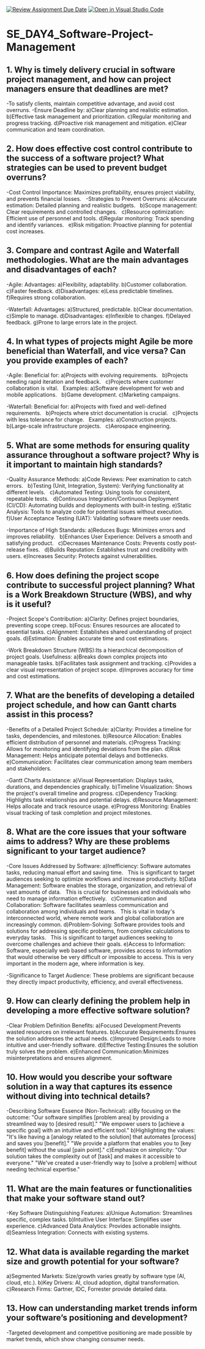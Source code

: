 [![Review Assignment Due Date](https://classroom.github.com/assets/deadline-readme-button-22041afd0340ce965d47ae6ef1cefeee28c7c493a6346c4f15d667ab976d596c.svg)](https://classroom.github.com/a/9pw6JKcu)
[![Open in Visual Studio Code](https://classroom.github.com/assets/open-in-vscode-2e0aaae1b6195c2367325f4f02e2d04e9abb55f0b24a779b69b11b9e10269abc.svg)](https://classroom.github.com/online_ide?assignment_repo_id=18652271&assignment_repo_type=AssignmentRepo)
# SE_DAY4_Software-Project-Management
## 1. Why is timely delivery crucial in software project management, and how can project managers ensure that deadlines are met?
-To satisfy clients, maintain competitive advantage, and avoid cost overruns.
-Ensure Deadline by:
a)Clear planning and realistic estimation.
b)Effective task management and prioritization.
c)Regular monitoring and progress tracking.
d)Proactive risk management and mitigation.
e)Clear communication and team coordination.


## 2. How does effective cost control contribute to the success of a software project? What strategies can be used to prevent budget overruns?
-Cost Control Importance:
Maximizes profitability, ensures project viability, and prevents financial losses.   
-Strategies to Prevent Overruns:
a)Accurate estimation: Detailed planning and realistic budgets.   
b)Scope management: Clear requirements and controlled changes.   
c)Resource optimization: Efficient use of personnel and tools.
d)Regular monitoring: Track spending and identify variances.   
e)Risk mitigation: Proactive planning for potential cost increases.


## 3. Compare and contrast Agile and Waterfall methodologies. What are the main advantages and disadvantages of each?
-Agile:
Advantages:
a)Flexibility, adaptability.
b)Customer collaboration.
c)Faster feedback.
d)Disadvantages:
e)Less predictable timelines.
f)Requires strong collaboration.

-Waterfall:
Advantages:
a)Structured, predictable.
b)Clear documentation.
c)Simple to manage.
d)Disadvantages:
e)Inflexible to changes.
f)Delayed feedback.
g)Prone to large errors late in the project.


## 4. In what types of projects might Agile be more beneficial than Waterfall, and vice versa? Can you provide examples of each?
-Agile:
Beneficial for:
a)Projects with evolving requirements.   
b)Projects needing rapid iteration and feedback.   
c)Projects where customer collaboration is vital.   
Examples:
a)Software development for web and mobile applications.   
b)Game development.
c)Marketing campaigns.

-Waterfall:
Beneficial for:
a)Projects with fixed and well-defined requirements.   
b)Projects where strict documentation is crucial.   
c)Projects with less tolerance for change.   
Examples:
a)Construction projects.
b)Large-scale infrastructure projects.   
c)Aerospace engineering.


## 5. What are some methods for ensuring quality assurance throughout a software project? Why is it important to maintain high standards?
-Quality Assurance Methods:
a)Code Reviews: Peer examination to catch errors.   
b)Testing (Unit, Integration, System): Verifying functionality at different levels.   
c)Automated Testing: Using tools for consistent, repeatable tests.   
d)Continuous Integration/Continuous Deployment (CI/CD): Automating builds and deployments with built-in testing.
e)Static Analysis: Tools to analyze code for potential issues without execution.   
f)User Acceptance Testing (UAT): Validating software meets user needs.   

-Importance of High Standards:
a)Reduces Bugs: Minimizes errors and improves reliability.   
b)Enhances User Experience: Delivers a smooth and satisfying product.   
c)Decreases Maintenance Costs: Prevents costly post-release fixes.   
d)Builds Reputation: Establishes trust and credibility with users. 
e)Increases Security: Protects against vulnerabilities.   


## 6. How does defining the project scope contribute to successful project planning? What is a Work Breakdown Structure (WBS), and why is it useful?
-Project Scope's Contribution:
a)Clarity: Defines project boundaries, preventing scope creep.
b)Focus: Ensures resources are allocated to essential tasks.
c)Alignment: Establishes shared understanding of project goals.
d)Estimation: Enables accurate time and cost estimations.

-Work Breakdown Structure (WBS):Its a hierarchical decomposition of project goals.
Usefulness:
a)Breaks down complex projects into manageable tasks.
b)Facilitates task assignment and tracking.
c)Provides a clear visual representation of project scope.
d)Improves accuracy for time and cost estimations.


## 7. What are the benefits of developing a detailed project schedule, and how can Gantt charts assist in this process?
-Benefits of a Detailed Project Schedule:
a)Clarity: Provides a timeline for tasks, dependencies, and milestones.
b)Resource Allocation: Enables efficient distribution of personnel and materials.
c)Progress Tracking: Allows for monitoring and identifying deviations from the plan.
d)Risk Management: Helps anticipate potential delays and bottlenecks.
e)Communication: Facilitates clear communication among team members and stakeholders.

-Gantt Charts Assistance:
a)Visual Representation: Displays tasks, durations, and dependencies graphically.
b)Timeline Visualization: Shows the project's overall timeline and progress.
c)Dependency Tracking: Highlights task relationships and potential delays.
d)Resource Management: Helps allocate and track resource usage.
e)Progress Monitoring: Enables visual tracking of task completion and project milestones.


## 8. What are the core issues that your software aims to address? Why are these problems significant to your target audience?
-Core Issues Addressed by Software:
a)Inefficiency:
Software automates tasks, reducing manual effort and saving time.   
This is significant to target audiences seeking to optimize workflows and increase productivity.
b)Data Management:
Software enables the storage, organization, and retrieval of vast amounts of data.   
This is crucial for businesses and individuals who need to manage information effectively.   
c)Communication and Collaboration:
Software facilitates seamless communication and collaboration among individuals and teams.   
This is vital in today's interconnected world, where remote work and global collaboration are increasingly common.
d)Problem-Solving:
Software provides tools and solutions for addressing specific problems, from complex calculations to everyday tasks.   
This is significant to target audiences seeking to overcome challenges and achieve their goals.
e)Access to Information:
Software, especially web based software, provides access to information that would otherwise be very difficult or impossible to access.
This is very important in the modern age, where information is key.  

-Significance to Target Audience:
These problems are significant because they directly impact productivity, efficiency, and overall effectiveness.
 

## 9. How can clearly defining the problem help in developing a more effective software solution?
-Clear Problem Definition Benefits:
a)Focused Development:Prevents wasted resources on irrelevant features.
b)Accurate Requirements:Ensures the solution addresses the actual needs.
c)Improved Design:Leads to more intuitive and user-friendly software.
d)Effective Testing:Ensures the solution truly solves the problem.
e)Enhanced Communication:Minimizes misinterpretations and ensures alignment.


## 10. How would you describe your software solution in a way that captures its essence without diving into technical details?
-Describing Software Essence (Non-Technical):
a)By focusing  on the outcome:
"Our software simplifies [problem area] by providing a streamlined way to [desired result]."
"We empower users to [achieve a specific goal] with an intuitive and efficient tool."
b)Highlighting the values:
"It's like having a [analogy related to the solution] that automates [process] and saves you [benefit]."
"We provide a platform that enables you to [key benefit] without the usual [pain point]."
c)Emphasize  on simplicity:
"Our solution takes the complexity out of [task] and makes it accessible to everyone."
"We've created a user-friendly way to [solve a problem] without needing technical expertise."


## 11. What are the main features or functionalities that make your software stand out?
-Key Software Distinguishing Features:
a)Unique Automation: Streamlines specific, complex tasks.
b)Intuitive User Interface: Simplifies user experience.
c)Advanced Data Analytics: Provides actionable insights.
d)Seamless Integration: Connects with existing systems.


## 12. What data is available regarding the market size and growth potential for your software?
a)Segmented Markets: Size/growth varies greatly by software type (AI, cloud, etc.).
b)Key Drivers: AI, cloud adoption, digital transformation.
c)Research Firms: Gartner, IDC, Forrester provide detailed data.


## 13. How can understanding market trends inform your software’s positioning and development?
-Targeted development and competitive positioning are made possible by market trends, which show changing consumer needs.
